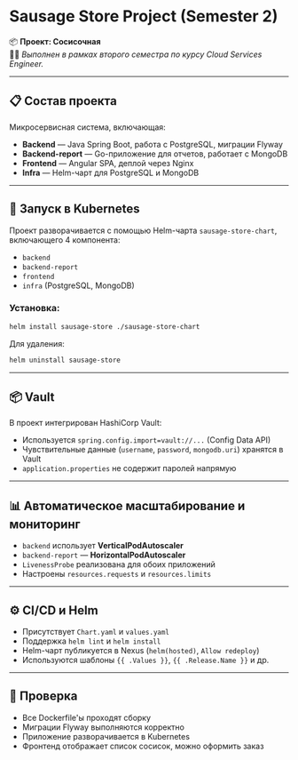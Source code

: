 # Sausage Store Project (Semester 2)

📦 **Проект: Сосисочная**  
🧑‍🎓 *Выполнен в рамках второго семестра по курсу Cloud Services Engineer.*

---

## 📋 Состав проекта

Микросервисная система, включающая:

- **Backend** — Java Spring Boot, работа с PostgreSQL, миграции Flyway
- **Backend-report** — Go-приложение для отчетов, работает с MongoDB
- **Frontend** — Angular SPA, деплой через Nginx
- **Infra** — Helm-чарт для PostgreSQL и MongoDB

---

## 🚀 Запуск в Kubernetes

Проект разворачивается с помощью Helm-чарта `sausage-store-chart`, включающего 4 компонента:

- `backend`
- `backend-report`
- `frontend`
- `infra` (PostgreSQL, MongoDB)

### Установка:

```bash
helm install sausage-store ./sausage-store-chart
```

Для удаления:

```bash
helm uninstall sausage-store
```

---

## 📦 Vault

В проект интегрирован HashiCorp Vault:

- Используется `spring.config.import=vault://...` (Config Data API)
- Чувствительные данные (`username`, `password`, `mongodb.uri`) хранятся в Vault
- `application.properties` не содержит паролей напрямую

---

## 📊 Автоматическое масштабирование и мониторинг

- `backend` использует **VerticalPodAutoscaler**
- `backend-report` — **HorizontalPodAutoscaler**
- `LivenessProbe` реализована для обоих приложений
- Настроены `resources.requests` и `resources.limits`

---

## ⚙️ CI/CD и Helm

- Присутствует `Chart.yaml` и `values.yaml`
- Поддержка `helm lint` и `helm install`
- Helm-чарт публикуется в Nexus (`helm(hosted)`, `Allow redeploy`)
- Используются шаблоны `{{ .Values }}`, `{{ .Release.Name }}` и др.

---

## 🧪 Проверка

- Все Dockerfile'ы проходят сборку
- Миграции Flyway выполняются корректно
- Приложение разворачивается в Kubernetes
- Фронтенд отображает список сосисок, можно оформить заказ


